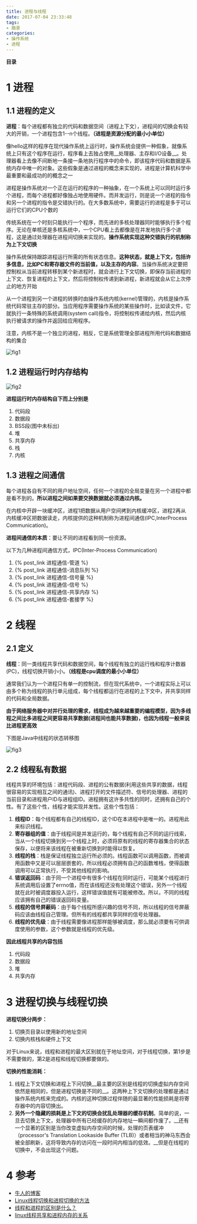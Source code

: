 ```yaml
---
title: 进程与线程
date: 2017-07-04 23:33:48
tags: 
- 摘录
categories: 
- 操作系统
- 进程
---
```


__目录__

<!-- toc -->
<!--more-->

# 1 进程

## 1.1 进程的定义

__进程__：每个进程都有独立的代码和数据空间（进程上下文），进程间的切换会有较大的开销，一个进程包含1--n个线程。__（进程是资源分配的最⼩小单位）__

像hello这样的程序在现代操作系统上运行时，操作系统会提供一种假象，就像系统上只有这个程序在运行，程序看上去独占使用__处理器、主存和I/O设备__。处理器看上去像不间断地一条接一条地执行程序中的命令，即该程序代码和数据是系统内存中唯一的对象。这些假象是通过进程的概念来实现的，进程是计算机科学中最重要和最成功的的概念之一

进程是操作系统对一个正在运行的程序的一种抽象，在一个系统上可以同时运行多个进程，而每个进程都好像独占地使用硬件。而并发运行，则是说一个进程的指令和另一个进程的指令是交错执行的。在大多数系统中，需要运行的进程是多于可以运行它们的CPU个数的

传统系统在一个时刻只能执行一个程序，而先进的多核处理器同时能够执行多个程序。无论在单核还是多核系统中，一个CPU看上去都像是在并发地执行多个进程，这是通过处理器在进程间切换来实现的。__操作系统实现这种交错执行的机制称为上下文切换__

操作系统保持跟踪进程运行所需的所有状态信息。__这种状态，就是上下文，包括许多信息，比如PC和寄存器文件的当前值，以及主存的内容__。当操作系统决定要把控制权从当前进程转移到某个新进程时，就会进行上下文切换，即保存当前进程的上下文、恢复进程的上下文，然后将控制权传递到新进程，新进程就会从它上次停止的地方开始

从一个进程到另一个进程的转换时由操作系统内核(kernel)管理的，内核是操作系统代码常驻主存的部分。当应用程序需要操作系统的某些操作时，比如读文件，它就执行一条特殊的系统调用(system call)指令，将控制权传递给内核，然后内核执行被请求的操作并返回给应用程序。

注意，内核不是一个独立的进程，相反，它是系统管理全部进程所用代码和数据结构的集合

![fig1](/images/进程与线程/fig1.png)

## 1.2 进程运行时内存结构

![fig2](/images/进程与线程/fig2.png)

__进程运行时内存结构自下而上分别是__

1. 代码段
1. 数据段
1. BSS段(图中未标出)
1. 堆
1. 共享内存
1. 栈
1. 内核

## 1.3 进程之间通信

每个进程各自有不同的用户地址空间，任何一个进程的全局变量在另一个进程中都是看不到的。__所以进程之间如果要交换数据就必须通过内核。__

在内核中开辟一块缓冲区，进程1把数据从用户空间拷到内核缓冲区，进程2再从内核缓冲区把数据读走，内核提供的这种机制称为进程间通信(IPC,InterProcess Communication)。

__进程间通信的本质__：要让不同的进程看到同一份资源。

以下为几种进程间通信方式，IPC(Inter-Process Communication)

1. {% post_link 进程通信-管道 %}
1. {% post_link 进程通信-消息队列 %}
1. {% post_link 进程通信-信号量 %}
1. {% post_link 进程通信-信号 %}
1. {% post_link 进程通信-共享内存 %}
1. {% post_link 进程通信-套接字 %}

# 2 线程

## 2.1 定义

__线程__：同一类线程共享代码和数据空间，每个线程有独立的运行栈和程序计数器(PC)，线程切换开销⼩小。__（线程是cpu调度的最⼩小单位）__

通常我们认为一个进程只有单一的控制流，但在现代系统中，一个进程实际上可以由多个称为线程的执行单元组成，每个线程都运行在进程的上下文中，并共享同样的代码和全局数据。

__由于网络服务器中对并行处理的需求，线程成为越来越重要的编程模型，因为多线程之间比多进程之间更容易共享数据(进程间也能共享数据)，也因为线程一般来说比进程更高效__

下图是Java中线程的状态转移图

![fig3](/images/进程与线程/fig3.png)

## 2.2 线程私有数据

线程共享的环境包括：进程代码段、进程的公有数据(利用这些共享的数据，线程很容易的实现相互之间的通讯)、进程打开的文件描述符、信号的处理器、进程的当前目录和进程用户ID与进程组ID。进程拥有这许多共性的同时，还拥有自己的个性。有了这些个性，线程才能实现并发性。这些个性包括：

1. __线程ID__：每个线程都有自己的线程ID，这个ID在本进程中是唯一的。进程用此来标识线程。
1. __寄存器组的值__：由于线程间是并发运行的，每个线程有自己不同的运行线索，当从一个线程切换到另一个线程上时，必须将原有的线程的寄存器集合的状态保存，以便将来该线程在被重新切换到时能得以恢复。
1. __线程的栈__：栈是保证线程独立运行所必须的。线程函数可以调用函数，而被调用函数中又是可以层层嵌套的，所以线程必须拥有自己的函数堆栈，使得函数调用可以正常执行，不受其他线程的影响。
1. __错误返回码__：由于同一个进程中有很多个线程在同时运行，可能某个线程进行系统调用后设置了errno值，而在该线程还没有处理这个错误，另外一个线程就在此时被调度器投入运行，这样错误值就有可能被修改。所以，不同的线程应该拥有自己的错误返回码变量。
1. __线程的信号屏蔽码__：由于每个线程所感兴趣的信号不同，所以线程的信号屏蔽码应该由线程自己管理。但所有的线程都共享同样的信号处理器。
1. __线程的优先级__：由于线程需要像进程那样能够被调度，那么就必须要有可供调度使用的参数，这个参数就是线程的优先级。

__因此线程共享的内容包括__

1. 代码段
1. 数据段
1. 堆
1. 共享内存

# 3 进程切换与线程切换

__进程切换分两步：__

1. 切换页目录以使用新的地址空间
1. 切换内核栈和硬件上下文

对于Linux来说，线程和进程的最大区别就在于地址空间，对于线程切换，第1步是不需要做的，第2是进程和线程切换都要做的。

__切换的性能消耗：__

1. 线程上下文切换和进程上下问切换__最主要的区别是线程的切换虚拟内存空间依然是相同的，但是进程切换是不同的__。这两种上下文切换的处理都是通过操作系统内核来完成的。内核的这种切换过程伴随的最显著的性能损耗是将寄存器中的内容切换出。
1. __另外一个隐藏的损耗是上下文的切换会扰乱处理器的缓存机制__。简单的说，一旦去切换上下文，处理器中所有已经缓存的内存地址一瞬间都作废了。__还有一个显著的区别是当你改变虚拟内存空间的时候，处理的页表缓冲（processor's Translation Lookaside Buffer (TLB)）或者相当的神马东西会被全部刷新，这将导致内存的访问在一段时间内相当的低效。__但是在线程的切换中，不会出现这个问题。

# 4 参考

* [牛人的博客](http://blog.csdn.net/qq_33724710/article/category/6234755)
* [Linux线程切换和进程切换的方法](http://www.jb51.net/article/102004.htm)
* [线程和进程的区别是什么？](https://www.zhihu.com/question/25532384)
* [linux线程共享和进程内存的关系](http://blog.csdn.net/yuanbinquan/article/details/41699491)
